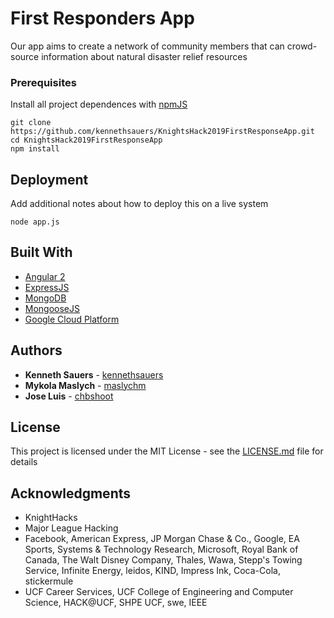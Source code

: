 # First Responders App

Our app aims to create a network of community members that can crowd-source information about natural disaster relief resources

### Prerequisites
Install all project dependences with [npmJS](https://www.npmjs.com/)
```
git clone https://github.com/kennethsauers/KnightsHack2019FirstResponseApp.git
cd KnightsHack2019FirstResponseApp
npm install
```

## Deployment

Add additional notes about how to deploy this on a live system
```
node app.js
```

## Built With

* [Angular 2](https://angular.io/)
* [ExpressJS](http://expressjs.com/)
* [MongoDB](https://www.mongodb.com/)
* [MongooseJS](https://mongoosejs.com/)
* [Google Cloud Platform](http://cloud.google.com/)

## Authors
* **Kenneth Sauers** - [kennethsauers](https://github.com/kennethsauers)
* **Mykola Maslych** - [maslychm](https://github.com/maslychm)
* **Jose Luis** -  [chbshoot](https://github.com/chbshooth)

## License

This project is licensed under the MIT License - see the [LICENSE.md](LICENSE.md) file for details

## Acknowledgments

* KnightHacks
* Major League Hacking
* Facebook, American Express, JP Morgan Chase & Co., Google, EA Sports, Systems & Technology Research, Microsoft, Royal Bank of Canada, The Walt Disney Company, Thales, Wawa, Stepp's Towing Service, Infinite Energy, leidos, KIND, Impress Ink, Coca-Cola, stickermule
* UCF Career Services, UCF College of Engineering and Computer Science, HACK@UCF, SHPE UCF, swe, IEEE
